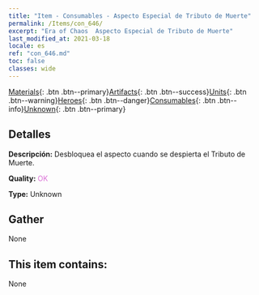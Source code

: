 ```yaml
---
title: "Item - Consumables - Aspecto Especial de Tributo de Muerte"
permalink: /Items/con_646/
excerpt: "Era of Chaos  Aspecto Especial de Tributo de Muerte"
last_modified_at: 2021-03-18
locale: es
ref: "con_646.md"
toc: false
classes: wide
---
```

 [Materials](/es/Items/){: .btn .btn--primary}[Artifacts](/es/Items/Artifacts/){: .btn .btn--success}[Units](/es/Items/Units/){: .btn .btn--warning}[Heroes](/es/Items/Heroes/){: .btn .btn--danger}[Consumables](/es/Items/Consumables/){: .btn .btn--info}[Unknown](/es/Items/Unknown/){: .btn .btn--primary}

## Detalles
 **Descripción:** Desbloquea el aspecto cuando se despierta el Tributo de Muerte.

 **Quality:** <span style="color: #DA70D6">OK</span>

 **Type:** Unknown

## Gather

  None

## This item contains:

  None

